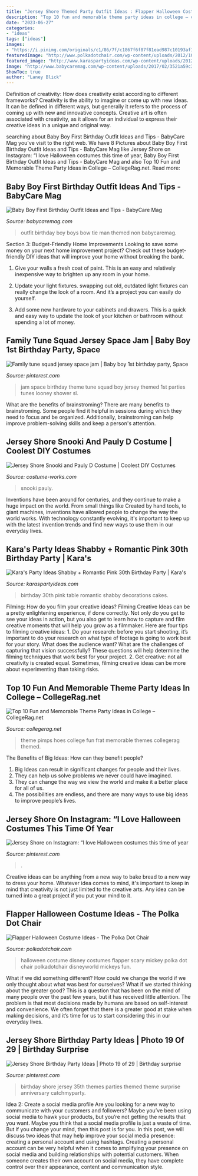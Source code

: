 ```yaml
---
title: "Jersey Shore Themed Party Outfit Ideas : Flapper Halloween Costume Ideas"
description: "Top 10 fun and memorable theme party ideas in college – collegerag.net"
date: "2023-06-27"
categories:
- "ideas"
tags: ["ideas"]
images:
- "https://i.pinimg.com/originals/c1/86/7f/c1867f6f87f81ead987c10193af1975a.jpg"
featuredImage: "http://www.polkadotchair.com/wp-content/uploads/2012/10/mickeys-not-so-scary-halloween-party-disneyworld.jpg"
featured_image: "http://www.karaspartyideas.com/wp-content/uploads/2012/06/7186871725_548a3632ae_b_600x900.jpg"
image: "http://www.babycaremag.com/wp-content/uploads/2017/02/3521a59c3a7d3c938956d8dce22e0427.jpg"
ShowToc: true
author: "Laney Blick"
---
```



Definition of creativity: How does creativity exist according to different frameworks?
Creativity is the ability to imagine or come up with new ideas. It can be defined in different ways, but generally it refers to the process of coming up with new and innovative concepts. Creative art is often associated with creativity, as it allows for an individual to express their creative ideas in a unique and original way.

	

		
searching about Baby Boy First Birthday Outfit Ideas and Tips - BabyCare Mag you've visit to the right web. We have 8 Pictures about Baby Boy First Birthday Outfit Ideas and Tips - BabyCare Mag like Jersey Shore on Instagram: “I love Halloween costumes this time of year, Baby Boy First Birthday Outfit Ideas and Tips - BabyCare Mag and also Top 10 Fun and Memorable Theme Party Ideas in College – CollegeRag.net. Read more:
		
    
## Baby Boy First Birthday Outfit Ideas And Tips - BabyCare Mag

<img loading=lazy src="http://www.babycaremag.com/wp-content/uploads/2017/02/3521a59c3a7d3c938956d8dce22e0427.jpg" onerror="this.onerror=null;this.src='https://tse3.mm.bing.net/th?id=OIP.GSd1Yfy31pweZj17wrGAfAHaFj&amp;pid=15.1';" alt="Baby Boy First Birthday Outfit Ideas and Tips - BabyCare Mag">

_Source: babycaremag.com_

>outfit birthday boy boys bow tie man themed non babycaremag. 

	

Section 3: Budget-Friendly Home Improvements
Looking to save some money on your next home improvement project? Check out these budget-friendly DIY ideas that will improve your home without breaking the bank.
1. Give your walls a fresh coat of paint. This is an easy and relatively inexpensive way to brighten up any room in your home.

2. Update your light fixtures. swapping out old, outdated light fixtures can really change the look of a room. And it’s a project you can easily do yourself.

3. Add some new hardware to your cabinets and drawers. This is a quick and easy way to update the look of your kitchen or bathroom without spending a lot of money.

    
## Family Tune Squad Jersey Space Jam | Baby Boy 1st Birthday Party, Space

<img loading=lazy src="https://i.pinimg.com/originals/c1/86/7f/c1867f6f87f81ead987c10193af1975a.jpg" onerror="this.onerror=null;this.src='https://tse3.mm.bing.net/th?id=OIP.3jmSzUC79Lw5w1VrkSsWUgHaJ4&amp;pid=15.1';" alt="Family tune squad jersey space jam | Baby boy 1st birthday party, Space">

_Source: pinterest.com_

>jam space birthday theme tune squad boy jersey themed 1st parties tunes looney shower sl. 

	

What are the benefits of brainstroming?
There are many benefits to brainstroming. Some people find it helpful in sessions during which they need to focus and be organized. Additionally, brainstroming can help improve problem-solving skills and keep a person's attention.

    
## Jersey Shore Snooki And Pauly D Costume | Coolest DIY Costumes

<img loading=lazy src="https://photos.costume-works.com/full/jersey_shore.jpg" onerror="this.onerror=null;this.src='https://tse1.mm.bing.net/th?id=OIP.MtZMrbp_wxuH6HUfabqXVgHaJ9&amp;pid=15.1';" alt="Jersey Shore Snooki and Pauly D Costume | Coolest DIY Costumes">

_Source: costume-works.com_

>snooki pauly. 

	

Inventions have been around for centuries, and they continue to make a huge impact on the world. From small things like Created by hand tools, to giant machines, inventions have allowed people to change the way the world works. With technology constantly evolving, it's important to keep up with the latest invention trends and find new ways to use them in our everyday lives.

    
## Kara&#039;s Party Ideas Shabby + Romantic Pink 30th Birthday Party | Kara&#039;s

<img loading=lazy src="http://www.karaspartyideas.com/wp-content/uploads/2012/06/7186871725_548a3632ae_b_600x900.jpg" onerror="this.onerror=null;this.src='https://tse3.mm.bing.net/th?id=OIP.PGZ7h0QS5sDkbMkQygf_FQHaLH&amp;pid=15.1';" alt="Kara&#039;s Party Ideas Shabby + Romantic Pink 30th Birthday Party | Kara&#039;s">

_Source: karaspartyideas.com_

>birthday 30th pink table romantic shabby decorations cakes. 

	

Filming: How do you film your creative ideas?
Filming Creative Ideas can be a pretty enlightening experience, if done correctly. Not only do you get to see your ideas in action, but you also get to learn how to capture and film creative moments that will help you grow as a filmmaker. Here are four tips to filming creative ideas: 1. Do your research: before you start shooting, it’s important to do your research on what type of footage is going to work best for your story. What does the audience want? What are the challenges of capturing that vision successfully? These questions will help determine the filming techniques that work best for your project. 2. Get creative: not all creativity is created equal. Sometimes, filming creative ideas can be more about experimenting than taking risks.

    
## Top 10 Fun And Memorable Theme Party Ideas In College – CollegeRag.net

<img loading=lazy src="http://www.collegerag.net/wp-content/uploads/2012/12/10.-Pimps-and-Hoes-Party-300x225.jpg" onerror="this.onerror=null;this.src='https://tse4.mm.bing.net/th?id=OIP.XTcvonpFSSGq3NeW86B1xQAAAA&amp;pid=15.1';" alt="Top 10 Fun and Memorable Theme Party Ideas in College – CollegeRag.net">

_Source: collegerag.net_

>theme pimps hoes college fun frat memorable themes collegerag themed. 

	

The Benefits of Big Ideas: How can they benefit people?
1. Big Ideas can result in significant changes for people and their lives.
2. They can help us solve problems we never could have imagined.
3. They can change the way we view the world and make it a better place for all of us.
4. The possibilities are endless, and there are many ways to use big ideas to improve people’s lives.

    
## Jersey Shore On Instagram: “I Love Halloween Costumes This Time Of Year

<img loading=lazy src="https://i.pinimg.com/originals/ff/aa/18/ffaa1856547852afc3ee599840514410.jpg" onerror="this.onerror=null;this.src='https://tse3.mm.bing.net/th?id=OIP.2eSq77J8NMNmHyULSdXxGwHaHa&amp;pid=15.1';" alt="Jersey Shore on Instagram: “I love Halloween costumes this time of year">

_Source: pinterest.com_

>. 

	

Creative ideas can be anything from a new way to bake bread to a new way to dress your home. Whatever idea comes to mind, it's important to keep in mind that creativity is not just limited to the creative arts. Any idea can be turned into a great project if you put your mind to it.

    
## Flapper Halloween Costume Ideas - The Polka Dot Chair

<img loading=lazy src="http://www.polkadotchair.com/wp-content/uploads/2012/10/mickeys-not-so-scary-halloween-party-disneyworld.jpg" onerror="this.onerror=null;this.src='https://tse2.mm.bing.net/th?id=OIP.oPKHVT3DqJBa6yLiMz5d9AHaLE&amp;pid=15.1';" alt="Flapper Halloween Costume Ideas - The Polka Dot Chair">

_Source: polkadotchair.com_

>halloween costume disney costumes flapper scary mickey polka dot chair polkadotchair disneyworld mickeys fun. 

	

What if we did something different?
How could we change the world if we only thought about what was best for ourselves? What if we started thinking about the greater good? This is a question that has been on the mind of many people over the past few years, but it has received little attention. The problem is that most decisions made by humans are based on self-interest and convenience. We often forget that there is a greater good at stake when making decisions, and it’s time for us to start considering this in our everyday lives.

    
## Jersey Shore Birthday Party Ideas | Photo 19 Of 29 | Birthday Surprise

<img loading=lazy src="https://i.pinimg.com/originals/95/9d/15/959d153f1aa0bf8726e189cad0072387.jpg" onerror="this.onerror=null;this.src='https://tse2.mm.bing.net/th?id=OIP.9tlrd0E7Rj-igx9MgzSc5AHaE8&amp;pid=15.1';" alt="Jersey Shore Birthday Party Ideas | Photo 19 of 29 | Birthday surprise">

_Source: pinterest.com_

>birthday shore jersey 35th themes parties themed theme surprise anniversary catchmyparty. 

	

Idea 2: Create a social media profile
Are you looking for a new way to communicate with your customers and followers? Maybe you’ve been using social media to hawk your products, but you’re not getting the results that you want. Maybe you think that a social media profile is just a waste of time. But if you change your mind, then this post is for you. In this post, we will discuss two ideas that may help improve your social media presence: creating a personal account and using hashtags.
Creating a personal account can be very helpful when it comes to amplifying your presence on social media and building relationships with potential customers. When someone creates their own account on social media, they have complete control over their appearance, content and communication style.

